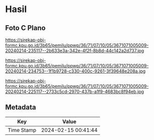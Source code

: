 # Hasil

## Foto C Plano

https://sirekap-obj-formc.kpu.go.id/3b65/pemilu/ppwp/36/71/07/10/05/3671071005009-20240214-235117--2b633e3a-342e-4f2f-8b8d-44c142a2d737.jpg

https://sirekap-obj-formc.kpu.go.id/3b65/pemilu/ppwp/36/71/07/10/05/3671071005009-20240214-234753--1f1b9728-c330-400c-9261-3f39648e208a.jpg

https://sirekap-obj-formc.kpu.go.id/3b65/pemilu/ppwp/36/71/07/10/05/3671071005009-20240214-225117--2733c5cd-2970-437b-a1f9-4683bc8f94eb.jpg


## Metadata

| Key        | Value               |
| ---------- | ------------------- |
| Time Stamp | 2024-02-15 00:41:44 |



